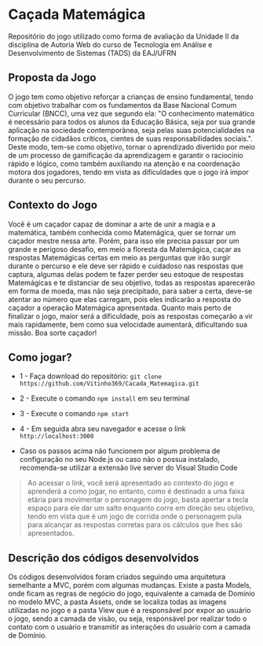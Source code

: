 # Caçada Matemágica
Repositório do jogo utilizado como forma de avaliação da Unidade II da disciplina de Autoria Web do curso de Tecnologia em Análise e Desenvolvimento de Sistemas (TADS) da EAJ/UFRN


## Proposta da Jogo
O jogo tem como objetivo reforçar a crianças de ensino fundamental, tendo com objetivo trabalhar com os fundamentos da Base Nacional Comum Curricular (BNCC), uma vez que segundo ela: "O conhecimento matemático é necessário para todos os alunos da Educação Básica, seja por sua grande aplicação na sociedade contemporânea, seja pelas suas potencialidades na formação de cidadãos críticos, cientes de suas responsabilidades sociais.". Deste modo, tem-se como objetivo, tornar o aprendizado divertido por meio de um processo de gamificação da aprendizagem e garantir o raciocínio rápido e lógico, como também auxiliando na atenção e na coordenação motora dos jogadores, tendo em vista as dificuldades que o jogo irá impor durante o seu percurso.


## Contexto do Jogo


Você é um caçador capaz de dominar a arte de unir a magia e a matemática, também conhecida como Matemágica, quer se tornar um caçador mestre nessa arte. Porém, para isso ele precisa passar por um grande e perigoso desafio, em meio a floresta da Matemágica, caçar as respostas Matemágicas certas em meio as perguntas que irão surgir durante o percurso e ele deve ser rápido e cuidadoso nas respostas que captura, algumas delas podem te fazer perder seu estoque de respostas Matemágicas e te distanciar de seu objetivo, todas as respostas aparecerão em forma de moeda, mas não seja precipitado, para saber a certa, deve-se atentar ao número que elas carregam, pois eles indicarão a resposta do caçador a operação Matemágica apresentada. Quanto mais perto de finalizar o jogo, maior será a dificuldade, pois as respostas começarão a vir mais rapidamente, bem como sua velocidade aumentará, dificultando sua missão. Boa sorte caçador!


## Como jogar?


* 1 - Faça download do repositório: `git clone https://github.com/Vitinho369/Cacada_Matemagica.git`  


* 2 - Execute o comando `npm install` em seu terminal


* 3 - Execute o comando `npm start`


* 4 - Em seguida abra seu navegador e acesse o link `http://localhost:3000`


* Caso os passos acima não funcionem por algum problema de configuração no seu Node.js ou caso não o possua instalado, recomenda-se utilizar a extensão live server do Visual Studio Code


> Ao acessar o link, você será apresentado ao contexto do jogo e aprenderá a como jogar, no entanto, como é destinado a uma faixa etária para movimentar o personagem do jogo, basta apertar a tecla espaço para ele dar um salto enquanto corre em direção seu objetivo, tendo em vista que é um jogo de corrida onde o personagem pula para alcançar as respostas corretas para os cálculos que lhes são apresentados.


## Descrição dos códigos desenvolvidos


Os códigos desenvolvidos foram criados seguindo uma arquitetura semelhante a MVC, porém com algumas mudanças. Existe a pasta Models, onde ficam as regras de negócio do jogo, equivalente a camada de Domínio no modelo MVC, a pasta Assets, onde se localiza todas as imagens utilizadas no jogo e a pasta View que é a responsável por expor ao usuário o jogo, sendo a camada de visão, ou seja, responsável por realizar todo o contato com o usuário e transmitir as interações do usuário com a camada de Domínio.